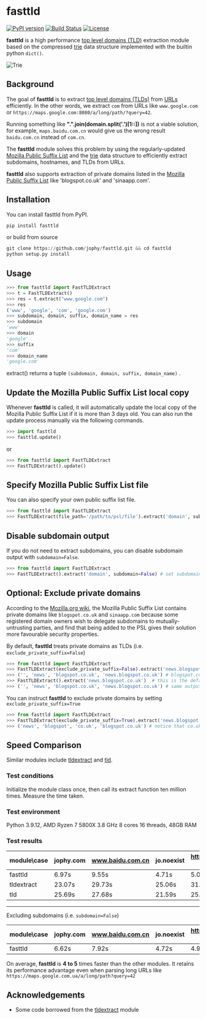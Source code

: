 # fasttld

[![PyPI version](https://badge.fury.io/py/fasttld.svg)](https://badge.fury.io/py/fasttld)
[![Build Status](https://api.travis-ci.org/jophy/fasttld.svg?branch=master)](https://travis-ci.org/jophy/fasttld)
[![License](https://img.shields.io/badge/license-MIT-brightgreen)](LICENSE)

**fasttld** is a high performance [top level domains (TLD)](https://en.wikipedia.org/wiki/Top-level_domain) extraction module based on the compressed [trie](https://en.wikipedia.org/wiki/Trie) data structure
implemented with the builtin python `dict()`.

![Trie](https://upload.wikimedia.org/wikipedia/commons/b/be/Trie_example.svg)

## Background

The goal of **fasttld** is to extract [top level domains (TLDs)](https://en.wikipedia.org/wiki/Top-level_domain) from [URLs](https://en.wikipedia.org/wiki/URL) efficiently. In the other words, we extract `com` from URLs like `www.google.com` or `https://maps.google.com:8080/a/long/path/?query=42`.

Running something like **".".join(domain.split('.')[1::])** is not a viable solution, for example, `maps.baidu.com.cn`
would give us the wrong result `baidu.com.cn` instead of `com.cn`.

The **fasttld** module solves this problem by using the regularly-updated [Mozilla Public Suffix List](http://www.publicsuffix.org) and the [trie](https://en.wikipedia.org/wiki/Trie) data structure to efficiently extract subdomains, hostnames, and TLDs from URLs.

**fasttld** also supports extraction of private domains listed in the [Mozilla Public Suffix List](http://www.publicsuffix.org) like 'blogspot.co.uk' and 'sinaapp.com'.

## Installation

You can install fasttld from PyPI.

```python
pip install fasttld
```

or build from source

```python
git clone https://github.com/jophy/fasttld.git && cd fasttld
python setup.py install
```

## Usage

```python
>>> from fasttld import FastTLDExtract
>>> t = FastTLDExtract()
>>> res = t.extract("www.google.com")
>>> res
('www', 'google', 'com', 'google.com')
>>> subdomain, domain, suffix, domain_name = res
>>> subdomain
'www'
>>> domain
'google'
>>> suffix
'com'
>>> domain_name
'google.com'
```

extract() returns a tuple `(subdomain, domain, suffix, domain_name)` .

## Update the Mozilla Public Suffix List local copy

Whenever **fasttld** is called, it will automatically update the local copy of the Mozilla Public Suffix List if it is more than 3 days old.
You can also run the update process manually via the following commands.

```python
>>> import fasttld
>>> fasttld.update()
```

or

```python
>>> from fasttld import FastTLDExtract
>>> FastTLDExtract().update()
```

## Specify Mozilla Public Suffix List file

You can also specify your own public suffix list file.

```python
>>> from fasttld import FastTLDExtract
>>> FastTLDExtract(file_path='/path/to/psl/file').extract('domain', subdomain=False)
```

## Disable subdomain output

If you do not need to extract subdomains, you can disable subdomain output with `subdomain=False`.

```python
>>> from fasttld import FastTLDExtract
>>> FastTLDExtract().extract('domain', subdomain=False) # set subdomain=False
```

## Optional: Exclude private domains

According to the [Mozilla.org wiki](https://wiki.mozilla.org/Public_Suffix_List/Uses), the Mozilla Public Suffix List contains private domains like `blogspot.co.uk` and `sinaapp.com` because some registered domain owners wish to delegate subdomains to mutually-untrusting parties, and find that being added to the PSL gives their solution more favourable security properties.

By default, **fasttld** treats private domains as TLDs (i.e. `exclude_private_suffix=False`)

```python
>>> from fasttld import FastTLDExtract
>>> FastTLDExtract(exclude_private_suffix=False).extract('news.blogspot.co.uk')
>>> ('', 'news', 'blogspot.co.uk', 'news.blogspot.co.uk') # blogspot.co.uk is treated as a TLD
>>> FastTLDExtract().extract('news.blogspot.co.uk')  # this is the default behaviour
>>> ('', 'news', 'blogspot.co.uk', 'news.blogspot.co.uk') # same output as above
```

You can instruct **fasttld** to exclude private domains by setting `exclude_private_suffix=True`

```python
>>> from fasttld import FastTLDExtract
>>> FastTLDExtract(exclude_private_suffix=True).extract('news.blogspot.co.uk') # set exclude_private_suffix=True
>>> ('news', 'blogspot', 'co.uk', 'blogspot.co.uk') # notice that co.uk is now recognised as the TLD instead of blogspot.co.uk
```

## Speed Comparison

Similar modules include [tldextract](https://github.com/john-kurkowski/tldextract) and [tld](https://github.com/barseghyanartur/tld).

### Test conditions

Initialize the module class once, then call its extract function ten million times. Measure the time taken.

### Test environment

Python 3.9.12, AMD Ryzen 7 5800X 3.8 GHz 8 cores 16 threads, 48GB RAM

### Test results

| **module\case** | **jophy.com** | **www.baidu.com.cn** | **jo.noexist** | **https://maps.google.com.ua/a/long/path?query=42** | **1.1.1.1** | **https://192.168.55.1** |
|-----------------|---------------|----------------------|----------------|-----------------------------------------------------|-------------|--------------------------|
| fasttld         | 6.97s         | 9.55s                | 4.71s          | 5.03s                                               | 4.51s       | 4.70s                    |
| tldextract      | 23.07s        | 29.73s               | 25.06s         | 31.57s                                              | 33.17s      | 34.70s                   |
| tld             | 25.69s        | 27.68s               | 21.59s         | 25.79s                                              | 20.73s      | 20.41s                   |

---

Excluding subdomains (i.e. `subdomain=False`)

| **module\case** | **jophy.com** | **www.baidu.com.cn** | **jo.noexist** | **https://maps.google.com.ua/a/long/path?query=42** | **1.1.1.1** | **https://192.168.55.1** |
|-----------------|---------------|----------------------|----------------|-----------------------------------------------------|-------------|--------------------------|
| fasttld         | 6.62s         | 7.92s                | 4.72s          | 4.90s                                               | 4.27s       | 4.50s                    |

On average, **fasttld** is **4 to 5** times faster than the other modules. It retains its performance advantage even when parsing long URLs like `https://maps.google.com.ua/a/long/path?query=42`

## Acknowledgements

- Some code borrowed from the [tldextract](https://github.com/john-kurkowski/tldextract) module
